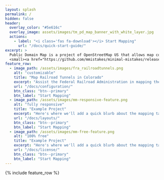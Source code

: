```yaml
---
layout: splash
permalink: /
hidden: false
header:
  overlay_color: "#5e616c"
  overlay_image: assets/images/tm_pd_map_banner_with_white_layer.jpg
  actions:
    - label: "<i class='fas fa-download'></i> Start Mapping"
      url: "/docs/quick-start-guide/"
excerpt: >
  Public Domain Map is a project of OpenStreetMap US that allows map contributors across the United States to edit, contribute to, and consume federal datasets via a collaborative user environment and modified versions of popular OpenStreetMap tools; simultaneously improving government datasets and OpenStreetMap.<br />
  <small><a href="https://github.com/mmistakes/minimal-mistakes/releases/tag/4.24.0">Latest release v4.24.0</a></small>
feature_row:
  - image_path: /assets/images/fra_railroadtunnels.png
    alt: "customizable"
    title: "Map Railroad Tunnels in Colorado"
    excerpt: "Assist the Federal Railroad Administration in mapping the location of railroad tunnels in Colorado."
    url: "/docs/configuration/"
    btn_class: "btn--primary"
    btn_label: "Start Mapping"
  - image_path: /assets/images/mm-responsive-feature.png
    alt: "fully responsive"
    title: "Example Project"
    excerpt: "Here's where we'll add a quick blurb about the mapping task & end user agency."
    url: "/docs/layouts/"
    btn_class: "btn--primary"
    btn_label: "Start Mapping"
  - image_path: /assets/images/mm-free-feature.png
    alt: "100% free"
    title: "Example Project"
    excerpt: "Here's where we'll add a quick blurb about the mapping task & end user agency."
    url: "/docs/license/"
    btn_class: "btn--primary"
    btn_label: "Start Mapping"      
---
```


{% include feature_row %}
